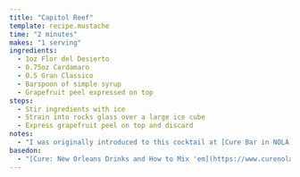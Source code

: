```yaml
---
title: "Capitol Reef"
template: recipe.mustache
time: "2 minutes"
makes: "1 serving"
ingredients:
  - 1oz Flor del Desierto
  - 0.75oz Cardamaro
  - 0.5 Gran Classico
  - Barspoon of simple syrup
  - Grapefruit peel expressed on top
steps:
  - Stir ingredients with ice
  - Strain into rocks glass over a large ice cube
  - Express grapefruit peel on top and discard
notes:
  - "I was originally introduced to this cocktail at [Cure Bar in NOLA](https://www.curenola.com/)"
basedon:
  - "[Cure: New Orleans Drinks and How to Mix 'em](https://www.curenola.com/book)"
---
```

